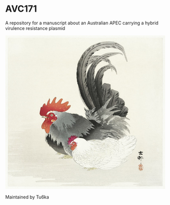 # AVC171
A repository for a manuscript about an Australian APEC carrying a hybrid virulence resistance plasmid

![majesticchicken](/images/majestic_chickendotjpg.png)

Maintained by Tu6ka
